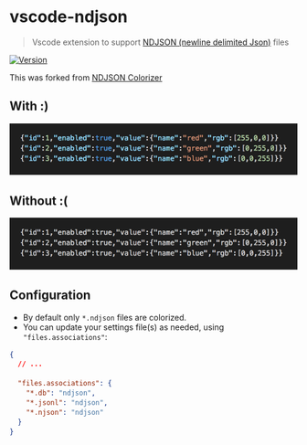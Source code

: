 # vscode-ndjson
> Vscode extension to support [NDJSON (newline delimited Json)](http://ndjson.org/) files

[![Version](https://vsmarketplacebadge.apphb.com/version/AdrieanKhisbe.vscode-ndjson.svg)](https://marketplace.visualstudio.com/items?itemName=AdrieanKhisbe.vscode-ndjson.svg)

This was forked from [NDJSON Colorizer](https://marketplace.visualstudio.com/items?itemName=buster.ndjson-colorizer)

## With :)

![](./images/after.png)

## Without :(

![](./images/before.png)

## Configuration

* By default only `*.ndjson` files are colorized.
* You can update your settings file(s) as needed, using `"files.associations"`:

```json
{
  // ...

  "files.associations": {
    "*.db": "ndjson",
    "*.jsonl": "ndjson",
    "*.njson": "ndjson"
  }
}
```
